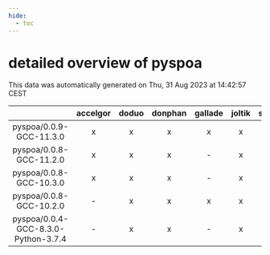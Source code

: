 ```yaml
---
hide:
  - toc
---
```


detailed overview of pyspoa
===========================


This data was automatically generated on Thu, 31 Aug 2023 at 14:42:57 CEST  

| |accelgor|doduo|donphan|gallade|joltik|skitty|swalot|victini|
| :---: | :---: | :---: | :---: | :---: | :---: | :---: | :---: | :---: |
|pyspoa/0.0.9-GCC-11.3.0|x|x|x|x|x|x|x|x|
|pyspoa/0.0.8-GCC-11.2.0|x|x|x|-|x|x|x|x|
|pyspoa/0.0.8-GCC-10.3.0|x|x|x|-|x|x|x|x|
|pyspoa/0.0.8-GCC-10.2.0|-|x|x|x|x|x|x|x|
|pyspoa/0.0.4-GCC-8.3.0-Python-3.7.4|-|x|x|-|x|x|x|x|

